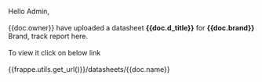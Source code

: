 Hello Admin, 
<br>
<br>
{{doc.owner}} have uploaded a datasheet <b>{{doc.d_title}}</b> for <b>{{doc.brand}}</b> Brand, track report here.
<br>
<br>
To view it click on below link
<br>
<br>
{{frappe.utils.get_url()}}/datasheets/{{doc.name}}